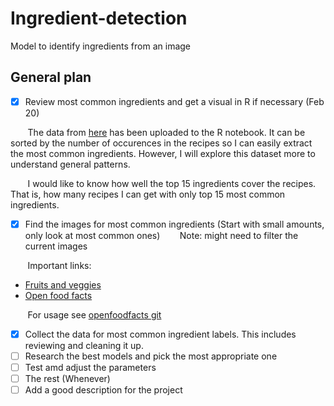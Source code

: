 # Ingredient-detection
Model to identify ingredients from an image


## General plan

- [X] Review most common ingredients and get a visual in R if necessary (Feb 20)

&nbsp;&nbsp;&nbsp;&nbsp;&nbsp;&nbsp; The data from [here](https://www.kaggle.com/shuyangli94/food-com-recipes-and-user-interactions?select=ingr_map.pkl) has been uploaded to the R notebook. It can be sorted by the number of occurences in the recipes so I can easily extract the most common ingredients. However, I will explore this dataset more to understand general patterns.

&nbsp;&nbsp;&nbsp;&nbsp;&nbsp;&nbsp; I would like to know how well the top 15 ingredients cover the recipes. That is, how many recipes I can get with only top 15 most common ingredients. 

- [X] Find the images for most common ingredients (Start with small amounts, only look at most common ones)
&nbsp;&nbsp;&nbsp;&nbsp;&nbsp;&nbsp; Note: might need to filter the current images


&nbsp;&nbsp;&nbsp;&nbsp;&nbsp;&nbsp; Important links:
* [Fruits and veggies](https://www.kaggle.com/kritikseth/fruit-and-vegetable-image-recognition)
* [Open food facts](https://world.openfoodfacts.org/cgi/search.pl?search_terms=ketchup&search_simple=1&action=process)

&nbsp;&nbsp;&nbsp;&nbsp;&nbsp;&nbsp; For usage see [openfoodfacts git](https://github.com/openfoodfacts/openfoodfacts-python/blob/develop/docs/Usage.md)

- [X] Collect the data for most common ingredient labels. This includes reviewing and cleaning it up.
- [ ] Research the best models and pick the most appropriate one
- [ ] Test amd adjust the parameters
- [ ] The rest (Whenever)
- [ ] Add a good description for the project